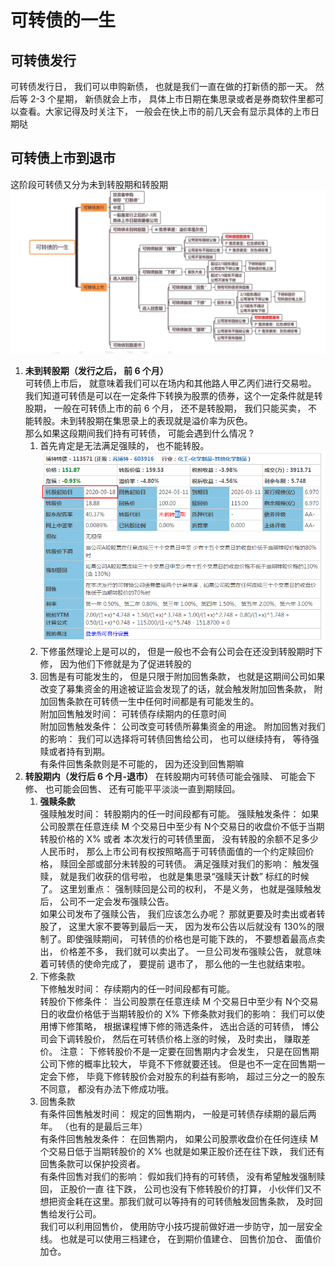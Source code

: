# 可转债的一生

## 可转债发行  

可转债发行日， 我们可以申购新债， 也就是我们一直在做的打新债的那一天。  然后等 2-3 个星期， 新债就会上市， 具体上市日期在集思录或者是券商软件里都可以查看。大家记得及时关注下， 一般会在快上市的前几天会有显示具体的上市日期哒  

## 可转债上市到退市  

这阶段可转债又分为未到转股期和转股期  
![](./pic/可转债的一生2.png)

1. **未到转股期（发行之后， 前 6 个月）**  
   可转债上市后， 就意味着我们可以在场内和其他路人甲乙丙们进行交易啦。  我们知道可转债是可以在一定条件下转换为股票的债券，这个一定条件就是转股期， 一般在可转债上市的前 6 个月， 还不是转股期， 我们只能买卖， 不能转股。未到转股期在集思录上的表现就是溢价率为灰色。  
   那么如果这段期间我们持有可转债， 可能会遇到什么情况 ?
   1. 首先肯定是无法满足强赎的， 也不能转股。  
      ![](./pic/可转债的一生.png)
   2. 下修虽然理论上是可以的， 但是一般也不会有公司会在还没到转股期时下修， 因为他们下修就是为了促进转股的 
   3. 回售是有可能发生的， 但是只限于附加回售条款， 也就是这期间公司如果改变了募集资金的用途被证监会发现了的话，就会触发附加回售条款， 附加回售条款在可转债一生中任何时间都是有可能发生的。  
      附加回售触发时间： 可转债存续期内的任意时间  
      附加回售触发条件： 公司改变可转债所募集资金的用途。  附加回售对我们的影响： 我们可以选择将可转债回售给公司， 也可以继续持有， 等待强赎或者持有到期。  
      有条件回售条款则是不可能的， 因为还没到回售期嘛  
2. **转股期内（发行后 6 个月-退市）**
    在转股期内可转债可能会强赎、 可能会下修、 也可能会回售、 还有可能平平淡淡一直到期赎回。  
   1. **强赎条款**  
      强赎触发时间： 转股期内的任一时间段都有可能。 
      强赎触发条件： 如果公司股票在任意连续 M 个交易日中至少有 N个交易日的收盘价不低于当期转股价格的 X% 或者 本次发行的可转债里面， 没有转股的余额不足多少人民币时， 那么上市公司有权按照略高于可转债面值的一个约定赎回价格， 赎回全部或部分未转股的可转债。  满足强赎对我们的影响： 触发强赎， 就是我们收获的信号啦， 也就是集思录“强赎天计数” 标红的时候了。  这里划重点： 强制赎回是公司的权利， 不是义务， 也就是强赎触发后， 公司不一定会发布强赎公告。  
      如果公司发布了强赎公告， 我们应该怎么办呢？  那就更要及时卖出或者转股了， 这里大家不要等到最后一天， 因为发布公告以后就没有 130%的限制了。即使强赎期间， 可转债的价格也是可能下跌的， 不要想着最高点卖出， 价格差不多， 我们就可以卖出了。  一旦公司发布强赎公告， 就意味着可转债的使命完成了， 要提前
      退市了， 那么他的一生也就结束啦。
   2. 下修条款  
      下修触发时间： 存续期内的任一时间段都有可能。  
      转股价下修条件： 当公司股票在任意连续 M 个交易日中至少有 N个交易日的收盘价格低于当期转股价的 X%  下修条款对我们的影响： 我们可以使用博下修策略， 根据课程博下修的筛选条件， 选出合适的可转债， 博公司会下调转股价， 然后在可转债价格上涨的时候， 及时卖出， 赚取差价。  注意： 下修转股价不是一定要在回售期内才会发生， 只是在回售期公司下修的概率比较大， 毕竟不下修就要还钱。  但是也不一定在回售期一定会下修， 毕竟下修转股价会对股东的利益有影响， 超过三分之一的股东不同意， 都没有办法下修成功哦。  
   3.  回售条款   
      有条件回售触发时间： 规定的回售期内， 一般是可转债存续期的最后两年。 （也有的是最后三年）  
      有条件回售触发条件： 在回售期内， 如果公司股票收盘价在任何连续 M 个交易日低于当期转股价的 X%  也就是如果正股价还在往下跌， 我们还有回售条款可以保护投资者。  
      有条件回售对我们的影响：  假如我们持有的可转债， 没有希望触发强制赎回， 正股价一直
      往下跌， 公司也没有下修转股价的打算， 小伙伴们又不想把资金耗在这里。那我们就可以等持有的可转债触发回售条款， 及时回售给发行公司。  
      我们可以利用回售价， 使用防守小技巧提前做好进一步防守，加一层安全线。  也就是可以使用三档建仓， 在到期价值建仓、 回售价加仓、 面值价加仓。  